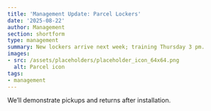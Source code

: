 ```yaml
---
title: 'Management Update: Parcel Lockers'
date: '2025-08-22'
author: Management
section: shortform
type: management
summary: New lockers arrive next week; training Thursday 3 pm.
images:
- src: /assets/placeholders/placeholder_icon_64x64.png
  alt: Parcel icon
tags:
- management
---
```


We’ll demonstrate pickups and returns after installation.

